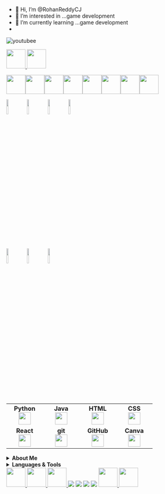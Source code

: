 - 👋 Hi, I’m @RohanReddyCJ
- 👀 I’m interested in ...game development
- 🌱 I’m currently learning ...game development
- 
![youtubee](https://img.shields.io/badge/YouTube-FF0000?style=for-the-badge&logo=youtube&logoColor=white)





<a href="https://www.artstation.com/rohanreddycj">
    <img height="50" src="https://img.shields.io/badge/ArtStation-13AFF0.svg?style=for-the-badge&logo=ArtStation&logoColor=white"/>
</a>


<a href="https://dev.epicgames.com/community/profile/0PMnK/RohanReddyCJ">
    <img height="50" src="https://img.shields.io/badge/Unreal%20Engine-0E1128.svg?style=for-the-badge&logo=Unreal-Engine&logoColor=white"/>
</a>

<img height=50 src="https://cdn.jsdelivr.net/gh/devicons/devicon/icons/python/python-original.svg"/><img height=50 src="https://cdn.jsdelivr.net/gh/devicons/devicon/icons/java/java-original.svg"/><img height=50 src="https://cdn.jsdelivr.net/gh/devicons/devicon/icons/html5/html5-original.svg" /><img height=50 src="https://cdn.jsdelivr.net/gh/devicons/devicon/icons/css3/css3-original.svg" /><img height=50 src="https://cdn.jsdelivr.net/gh/devicons/devicon/icons/react/react-original.svg" /><img height=50 src="https://cdn.jsdelivr.net/gh/devicons/devicon/icons/git/git-plain.svg"/><img height=50 src="https://cdn.jsdelivr.net/gh/devicons/devicon/icons/github/github-original.svg"/><img height=50 src="https://cdn.jsdelivr.net/gh/devicons/devicon/icons/canva/canva-original.svg"/>



<code><img width="10%" src="https://www.vectorlogo.zone/logos/python/python-ar21.svg"></code>
<code><img width="10%" src="https://www.vectorlogo.zone/logos/java/java-ar21.svg"></code>
<code><img width="10%" src="https://www.vectorlogo.zone/logos/w3_html5/w3_html5-ar21.svg"></code>
<code><img width="10%" src="https://www.vectorlogo.zone/logos/w3_css/w3_css-ar21.svg"></code>
<br />
<code><img width="10%" src="https://www.vectorlogo.zone/logos/reactjs/reactjs-ar21.svg"></code>
<code><img width="10%" src="https://www.vectorlogo.zone/logos/git-scm/git-scm-ar21.svg"></code>
<code><img width="10%" src="https://www.vectorlogo.zone/logos/github/github-ar21.svg"></code>


<table width="320px">
    <tbody>
        <tr valign="top">
            <td width="80px" align="center">
            <span><strong>Python</strong></span><br>
            <img height="32px" src="https://cdn.jsdelivr.net/gh/devicons/devicon/icons/python/python-original.svg">
            </td>
            <td width="80px" align="center">
            <span><strong>Java</strong></span><br>
            <img height="32" src="https://cdn.jsdelivr.net/gh/devicons/devicon/icons/java/java-original.svg">
            </td>
            <td width="80px" align="center">
            <span><strong>HTML</strong></span><br>
            <img height="32" src="https://cdn.jsdelivr.net/gh/devicons/devicon/icons/html5/html5-original.svg">
            </td>
            <td width="80px" align="center">
            <span><strong>CSS</strong></span><br>
            <img height="32px" src="https://cdn.jsdelivr.net/gh/devicons/devicon/icons/css3/css3-original.svg">
            </td>
        </tr>
        <tr valign="top">
            <td width="80px" align="center">
            <span><strong>React</strong></span><br>
            <img height="32px" src="https://cdn.jsdelivr.net/gh/devicons/devicon/icons/react/react-original.svg">
            </td>
            <td width="80px" align="center">
            <span><strong>git</strong></span><br>
            <img height="32px" src="https://cdn.jsdelivr.net/gh/devicons/devicon/icons/git/git-plain.svg">
            </td>
            <td width="80px" align="center">
            <span><strong>GitHub</strong></span><br>
            <img height="32px" src="https://cdn.jsdelivr.net/gh/devicons/devicon/icons/github/github-original.svg">
            <td width="80px" align="center">
            <span><strong>Canva</strong></span><br>
            <img height="32px" src="https://cdn.jsdelivr.net/gh/devicons/devicon/icons/canva/canva-original.svg">
            </td>
        </tr>
    </tbody>
</table>







<details>
    <summary><b>About Me</b></summary><br/>
    Sample text
</details>
<details>
    <summary><b> Languages & Tools</b></summary><br/>
    Sample text
</details>




<a href="https://medium.com/@zluvsand">
    <img height="50" src="https://cdn4.iconfinder.com/data/icons/social-media-rounded-corners/512/Medium_rounded_cr-306.png"/>
</a>
<a href="https://www.linkedin.com/in/zluvsand/">
    <img height="50" src="https://cdn2.iconfinder.com/data/icons/social-icon-3/512/social_style_3_in-306.png"/>
</a>
<a href="https://open.spotify.com/playlist/7KmIUNWrK8wEHfQcQfFrQ1?si=0e2d44043b5a40a4">
    <img height="50" src="https://cdn4.iconfinder.com/data/icons/logos-and-brands/512/315_Spotify_logo-128.png"/>
</a>



<img src="https://github-readme-stats.vercel.app/api?username=RohanReddyCJ&show_icons=true&theme=dark"/>


<img src="https://github-readme-streak-stats.herokuapp.com/?user=RohanReddyCJ"/>



<img src="https://github-readme-stats.vercel.app/api/top-langs?username=RohanReddyCJ"/>

<img src="https://github-readme-stats.vercel.app/api/top-langs?username=RohanReddyCJ&layout=compact"/>



<a href="https://dev.epicgames.com/community/profile/0PMnK/RohanReddyCJ">
    <img height="50" src="https://www.vectorlogo.zone/logos/reactjs/reactjs-icon.svg"/>
</a>



<a href="https://dev.epicgames.com/community/profile/0PMnK/RohanReddyCJ">
    <img height="50" src="https://cdn.jsdelivr.net/gh/devicons/devicon/icons/unrealengine/unrealengine-original.svg"/>
</a>


          
